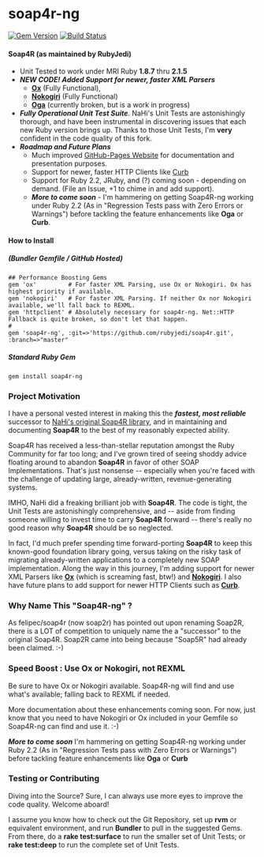 # soap4r-ng
[![Gem Version](https://badge.fury.io/rb/soap4r-ng.svg)](http://badge.fury.io/rb/soap4r-ng)
[![Build Status](https://travis-ci.org/rubyjedi/soap4r.svg?branch=master)](https://travis-ci.org/rubyjedi/soap4r)

#### Soap4R (as maintained by RubyJedi)
* Unit Tested to work under MRI Ruby **1.8.7** thru **2.1.5**
* ***NEW CODE!  Added Support for newer, faster XML Parsers***
    * **[Ox](https://github.com/ohler55/ox)** (Fully Functional),
    * **[Nokogiri](https://github.com/sparklemotion/nokogiri)** (Fully Functional)
    * **[Oga](https://github.com/YorickPeterse/oga)** (currently broken, but is a work in progress)
* ***Fully Operational Unit Test Suite***. NaHi's Unit Tests are astonishingly thorough, and have been instrumental in discovering issues that each new Ruby version brings up. Thanks to those Unit Tests, I'm **very** confident in the code quality of this fork.
* ***Roadmap and Future Plans***
    * Much improved [GitHub-Pages Website](http://rubyjedi.github.io/soap4r/) for documentation and presentation purposes.
    * Support for newer, faster HTTP Clients like [Curb](https://github.com/taf2/curb)
    * Support for Ruby 2.2, JRuby, and (?) coming soon - depending on demand. (File an Issue, +1 to chime in and add support).
    * ***More to come soon***  - I'm hammering on getting Soap4R-ng working under Ruby 2.2 (As in "Regression Tests pass with Zero Errors or Warnings") before tackling the feature enhancements like **Oga** or **Curb**.

#### How to Install 
##### (Bundler Gemfile / GitHub Hosted)
```
## Performance Boosting Gems
gem 'ox'         # For faster XML Parsing, use Ox or Nokogiri. Ox has highest priority if available.
gem 'nokogiri'   # For faster XML Parsing. If neither Ox nor Nokogiri available, we'll fall back to REXML.
gem 'httpclient' # Absolutely necessary for soap4r-ng. Net::HTTP Fallback is quite broken, so don't let that happen.
#
gem 'soap4r-ng', :git=>'https://github.com/rubyjedi/soap4r.git', :branch=>"master"
```
##### Standard Ruby Gem
```
gem install soap4r-ng
```

### Project Motivation

I have a personal vested interest in making this the ***fastest, most reliable*** successor to [NaHi's original Soap4R library](https://github.com/nahi/soap4r), and in maintaining and documenting **Soap4R** to the best of my reasonably expected ability.

Soap4R has received a less-than-stellar reputation amongst the Ruby Community for far too long; and I've grown tired of seeing shoddy advice floating around to abandon **Soap4R** in favor of other SOAP Implementations. That's just nonsense -- especially when you're faced with the challenge of updating large, already-written, revenue-generating systems.

IMHO, NaHi did a freaking brilliant job with **Soap4R**. The code is tight, the Unit Tests are astonishingly comprehensive, and -- aside from finding someone willing to invest time to carry **Soap4R** forward -- there's really no good reason why **Soap4R** should be so neglected.

In fact, I'd much prefer spending time forward-porting **Soap4R** to keep this known-good foundation library going, versus taking on the risky task of migrating already-written applications to a completely new SOAP implementation. Along the way in this journey, I'm adding support for newer XML Parsers like **[Ox](https://github.com/ohler55/ox)** (which is screaming fast, btw!) and **[Nokogiri](https://github.com/sparklemotion/nokogiri)**. I also have future plans to add support for newer HTTP Clients such as **[Curb](https://github.com/taf2/curb)**.

### Why Name This "Soap4R-ng" ?
As felipec/soap4r (now soap2r) has pointed out upon renaming Soap2R, there is a LOT of competition to uniquely name the a "successor" to the original Soap4R. Soap2R came into being because "Soap5R" had already been claimed. :-)

### Speed Boost : Use Ox or Nokogiri, not REXML
Be sure to have Ox or Nokogiri available. Soap4R-ng will find and use what's available; falling back to REXML if needed.

More documentation about these enhancements coming soon.  For now, just know that you need to have Nokogiri or Ox included in your Gemfile so Soap4R-ng can find and use it. :-)

***More to come soon*** I'm hammering on getting Soap4R-ng working under Ruby 2.2 (As in "Regression Tests pass with Zero Errors or Warnings") before tackling feature enhancements like **Oga** or **Curb**

### Testing or Contributing
Diving into the Source? Sure, I can always use more eyes to improve the code quality. Welcome aboard!

I assume you know how to check out the Git Repository, set up **rvm** or equivalent environment, and run **Bundler** to pull in the suggested Gems. From there, do a **rake test:surface** to run the smaller set of Unit Tests; or **rake test:deep** to run the complete set of Unit Tests.

